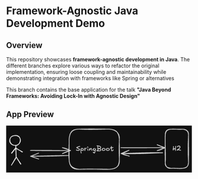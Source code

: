 # Framework-Agnostic Java Development Demo

## Overview
This repository showcases **framework-agnostic development in Java**. The different branches explore various ways to refactor the original implementation, ensuring loose coupling and maintainability while demonstrating integration with frameworks like Spring or alternatives

This branch contains the base application for the talk **"Java Beyond Frameworks: Avoiding Lock-In with Agnostic Design"**

## App Preview
![App Preview](app.png)
